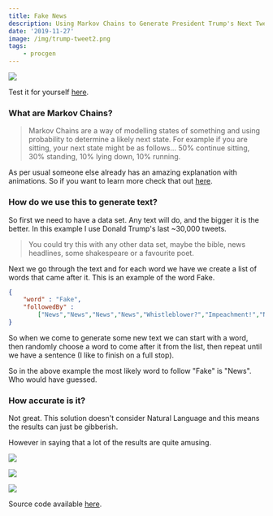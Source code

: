 ```yaml
---
title: Fake News
description: Using Markov Chains to Generate President Trump's Next Tweet
date: '2019-11-27'
image: /img/trump-tweet2.png
tags:
    - procgen
---
```

![](/img/trump-tweet.png)

Test it for yourself [here](https://foopod.github.io/trump/).

### What are Markov Chains?

> Markov Chains are a way of modelling states of something and using probability to determine a likely next state. For example if you are sitting, your next state might be as follows... 50% continue sitting, 30% standing, 10% lying down, 10% running.

As per usual someone else already has an amazing explanation with animations. So if you want to learn more check that out [here](http://setosa.io/ev/markov-chains/).


### How do we use this to generate text?

So first we need to have a data set. Any text will do, and the bigger it is the better. In this example I use Donald Trump's last \~30,000 tweets.

> You could try this with any other data set, maybe the bible, news headlines, some shakespeare or a favourite poet.

Next we go through the text and for each word we have we create a list of words that came after it. This is an example of the word Fake.

``` json
{
    "word" : "Fake",
    "followedBy" : 
        ["News","News","News","News","Whistleblower?","Impeachment!","News","Whistleblower?","News","News","News","News","Hearing","Whistleblowers","Washington","News","News","News","News","News","News!","News","Washington","as","News!","News!","News","News","News","News.","News","News","News","News","News","News","News","News!","News!","News.","News","News","Whistleblower","News","News","News","News!","News","News","Witch","News","News","News","News","News","News","News","News","News!","News","News!","(Corrupt)","and","News!","News","News","News","News","News","and","Poll","News","News","News","News!","News","News","News","News","News","News!","News","News","News","News","News","News","they","News","or","News!","Interview","story","News!","News","News","News","News","and","News","News","News","News","News","News","News","and","and","News","News","News","News","News","News.","News","News","News","News.","Media!","News","News","News","reporting!","News","News","News.","News","News","News","News","News","News!","News","News","News.","News","News","News.","News","News","News","Polls.","News","News","News","News","News","News","News","News","News","unsourced","News","News","News","News","News","and","News","News)","News","News","News","News","Polls","News","News","News","News","News","(Corrupt)","numbers","News","Polling","(Corrupt)","numbers","News","Polling","News","News","News!","and","News","News","News","News!","News","News","News","News","News","News.","News","Stories","work","News","News","News!","Media","News","News","News","and","News","News","News","News","News","News","Dossier)","News","News","News","News","and","News)","News","News.","News","News","News","News","News!","Dossier’s","Story","Story","News","News)","News!","News","News","News","News","News","News","News","News","News","News","Dossier","News","Dossier","News","News.","Dossier","News","News","Science.","News","News!","News!","News","Dossier","News","News","Dossier","Media","News","News","News!","Fact","News","News.”","News","News","News","Media","and","News","News","News","News","News!","News","News","News","News","just","News","reporting","reporter","News","News","News","News","News","News","News","sources","News","News","News","News","News","News","News","News","News","News","News","News","News.","News","News","News","News.","News","News","News","60","Media","News","News","News","News","News.","News.","Suppression","News","News","News","News.","News","News","News","News","Story","News!","News.","News","News.","Dossier","News","News","News","News","NBC","Dossier","nothing","News.","Reporting","News!","Reporting","News!","News","Dossier)","News","News","CNN","News","CNN","New","CNN","News","News","News","News","News","Story","News","reporters","News","piece","News","as","Dossier.","News!","News","Dossier","News","News","Dossier","News","News","News","News","News","News","News","News","News","News","News","News","Dirty","News","News","News","News","News","News","News","News","News","News","News","News","News......","News","News","News","News","News","Media","News","ABC","News","News","News","News","News","News","News","News!","News","News","News","News!","News","News","News","News","News","she","News","News","News","News","News","Mainstream","News","News","News","News","News","News","News","News","News","News","News","News","News","News","News","News","News","News","News","News","News","Russia","News","News","News","News","NBC","Washington","News.","News","News","Memos?","Dossier","News","News","News","News.","News","News","News","News!","News","News","News","News","reporting","News","News","News","Book","News","News","News","Book","News","News","News","News","News","News","News","News","News","Polls","News.","News","Mainstream","News","News","News","News","News.","News","News","News","News","News","News!","News","News","News.","News","News","News","News","News","News","Dossier","News).","News","News","News","News","News","Dossier","Media","News","News","News","News","@NBCNews","News","News","News","News","News","News","most","News","News","News","News","News","News","News","News","News","News","News","News","News","News","News","News","News","News","News","News","News","News","News","News","News.","News!","News","News","News","News","Media","News","News","News","News","News","News","News","News","News!","News","News","News","News","News","News","News.","News","News","News","Media","News.","News","Media","News","News","News","Media","News","News","Trump/Russia","News","News","media","news!","News","Tears","News?","Twitter"]
}
```

So when we come to generate some new text we can start with a word, then randomly choose a word to come after it from the list, then repeat until we have a sentence (I like to finish on a full stop).

So in the above example the most likely word to follow "Fake" is "News". Who would have guessed.

### How accurate is it?

Not great. This solution doesn't consider Natural Language and this means the results can just be gibberish.

However in saying that a lot of the results are quite amusing.

![](/img/trump-tweet2.png)

![](/img/trump-tweet3.png)

![](/img/trump-tweet4.png)

Source code available [here](https://github.com/foopod/trump).